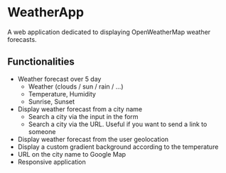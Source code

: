# WeatherApp

A web application dedicated to displaying OpenWeatherMap weather forecasts.

## Functionalities

- Weather forecast over 5 day
    - Weather (clouds / sun / rain / ...)
    - Temperature, Humidity
    - Sunrise, Sunset
- Display weather forecast from a city name
    - Search a city via the input in the form
    - Search a city via the URL. Useful if you want to send a link to someone
- Display weather forecast from the user geolocation
- Display a custom gradient background according to the temperature
- URL on the city name to Google Map
- Responsive application
